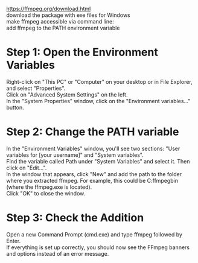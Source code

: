 https://ffmpeg.org/download.html  
download the package with exe files for Windows  
make ffmpeg accessible via command line:  
  add ffmpeg to the PATH environment variable  

# Step 1: Open the Environment Variables  
    
Right-click on "This PC" or "Computer" on your desktop or in File Explorer, and select "Properties".  
Click on "Advanced System Settings" on the left.  
In the "System Properties" window, click on the "Environment variables..." button.  

# Step 2: Change the PATH variable  

In the "Environment Variables" window, you'll see two sections: "User variables for [your username]" and "System variables".  
Find the variable called Path under "System Variables" and select it. Then click on "Edit...".  
In the window that appears, click "New" and add the path to the folder where you extracted ffmpeg. For example, this could be C:ffmpegbin (where the ffmpeg.exe is located).  
Click "OK" to close the window.  

  # Step 3: Check the Addition  
 
Open a new Command Prompt (cmd.exe) and type ffmpeg followed by Enter.  
If everything is set up correctly, you should now see the FFmpeg banners and options instead of an error message.  
